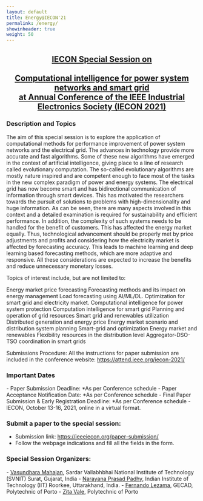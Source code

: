 ```yaml
---
layout: default
title: Energy@IECON'21
permalink: /energy/
showinheader: true
weight: 50
---
```

<center>
<h2><b><a href="https://ieeeiecon.org/wp-content/uploads/sites/293/69.pdf">IECON Special Session on<br><br>Computational intelligence for power system networks and smart grid<br>at ​Annual Conference of the IEEE Industrial Electronics Society (IECON 2021)</a></b></h2>

   
<!-- <h3><a href="{{ site.baseurl }}/assets/SmartEA-CfP.pdf">Call for submissions as PDF</a></h3> -->

</center>

<h3><b>Description and Topics</b></h3>

The aim of this special session is to explore the application of computational methods for performance improvement of power system networks and the electrical grid. The advances in technology provide more accurate and fast algorithms. Some of these new algorithms have emerged in the context of artificial intelligence, giving place to a line of research called evolutionary computation. The so-called evolutionary algorithms are mostly nature inspired and are competent enough to face most of the tasks in the new complex paradigm of power and energy systems. The electrical grid has now become smart and has bidirectional communication of information through smart devices. This has motivated the researchers towards the pursuit of solutions to problems with high-dimensionality and huge information. As can be seen, there are many aspects involved in this
context and a detailed examination is required for sustainability and efficient performance. In addition, the complexity of such systems needs to be handled for the benefit of customers. This has affected the energy market equally. Thus, technological advancement should be properly met by price adjustments and profits and considering how the electricity market is affected by forecasting accuracy. This leads to machine learning and deep learning based forecasting methods, which are more adaptive and responsive. All these considerations are expected to increase the benefits and reduce unnecessary monetary losses.

Topics of interest include, but are not limited to:

Energy market price forecasting
Forecasting methods and its impact on energy management
Load forecasting using AI/ML/DL.
Optimization for smart grid and electricity market.
Computational intelligence for power system protection
Computation intelligence for smart grid
Planning and operation of grid resources
Smart grid and renewables utilization
Distributed generation and energy price
Energy market scenario and distribution system planning
Smart-grid and optimization
Energy market and renewables
Flexibility resources in the distribution level
Aggregator-DSO-TSO coordination in smart grids

Submissions Procedure: All the instructions for paper submission are included in the conference
website: <a href="https://attend.ieee.org/iecon-2021/">https://attend.ieee.org/iecon-2021/

<h3><b>Important Dates</b></h3>
- Paper Submission Deadline: *As per Conference schedule
- Paper Acceptance Notification Date: *As per Conference schedule
- Final Paper Submission & Early Registration Deadline: *As per Conference schedule
- IECON, October 13-16, 2021, online in a virtual format.


<h3><b>Submit a paper to the special session:</b></h3>

- Submission link: <a href="https://ieeeiecon.org/paper-submission/">https://ieeeiecon.org/paper-submission/</a>
- Follow the webpage indications and fill all the fields in the form.


<h3><b>Special Session Organizers:</b></h3>
- <a href="mailto:vmahajan@eed.svnit.ac.in">Vasundhara Mahajan</a>, Sardar Vallabhbhai National Institute of Technology (SVNIT) Surat, Gujarat, India
- <a href="mailto:nppadhy@ee.iitr.ac.in">Narayana Prasad Padhy</a>, Indian Institute of Technology (IIT) Roorkee, Uttarakhand, India.
- <a href="mailto:flz@isep.ipp.pt">Fernando Lezama</a>, GECAD, Polytechnic of Porto
- <a href="mailto:zav@isep.ipp.pt">Zita Vale</a>, Polytechnic of Porto




